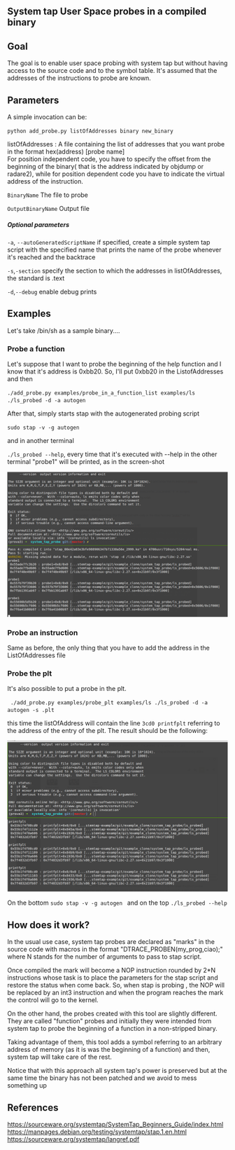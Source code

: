 ## System tap User Space probes in a compiled binary

## Goal 

The goal is to enable user space probing with system tap but without having access to the source code and to the symbol table. It's assumed that the addresses of the instructions to probe are known.

## Parameters 

A simple invocation can be:

`python add_probe.py listOfAddresses binary new_binary`

listOfAddresses : A file containing the list of addresses that you want probe in the format hex(address) [probe name]  
For position independent code, you have to specify the offset from the beginning of the binary( that is  the address indicated by objdump or radare2), while for position dependent code you have to indicate the virtual address of the instruction.

`BinaryName` The file to probe

`OutputBinaryName` Output file

##### Optional parameters

`-a`, `--autoGeneratedScriptName`  if specified, create a simple system tap script with the specified name that prints the name of the probe whenever it's reached and the backtrace

`-s`,`-section` specify the section to which  the addresses in listOfAddresses, the standard is .text

`-d`,`--debug` enable debug prints

## Examples 

Let's take /bin/sh as a sample binary....

### Probe a function

Let's suppose that I want to probe the beginning of the help function and I know that it's address is 0xbb20. So, I'll put 0xbb20 in the ListofAddresses and then  

`./add_probe.py examples/probe_in_a_function_list examples/ls ./ls_probed -d -a autogen`

After that, simply starts stap with the autogenerated probing script

`sudo stap -v -g autogen `

 and in another terminal

`./ls_probed --help`, every time  that it's executed with --help in  the other terminal "probe1" will be printed, as in the screen-shot

![probe_a_function](images/probe_a_function.png)



### Probe an instruction

Same as before, the only thing that you have to add the address in the ListOfAddresses file

### Probe the plt 

It's also possible to put a probe in the plt.

` ./add_probe.py examples/probe_plt examples/ls ./ls_probed -d -a autogen -s .plt` 

this time the listOfAddress will contain the line `3cd0 printfplt` referring to the address of the entry of the plt.  The result should be the following:



![probeplt](images/probe_plt.png)



On the bottom `sudo stap -v -g autogen ` and on the top `./ls_probed --help`

## How does it work?

In the usual use case, system tap probes are declared as "marks" in the source code with macros in the format  "DTRACE_PROBEN(my_prog,ciao);"  where N stands for the number of arguments to pass to stap script.

Once compiled the mark will become a NOP instruction rounded by 2*N instructions whose task is to  place the parameters for the stap script and restore the status when come back.  So, when stap is probing , the NOP will be replaced by an int3 instruction and when the program reaches the mark the control will go to the kernel. 

On the other hand, the probes created with this tool are slightly different. They are called "function" probes and initially they were intended from system tap  to probe the beginning of a function in  a non-stripped binary.

Taking advantage of them, this tool adds a symbol referring to an arbitrary address of memory  (as it is was  the beginning  of a function)  and then, system tap will take care of the rest.

Notice that with this approach all system tap's power is preserved  but at the same time the binary has not been patched and we avoid to mess something up 

## References

https://sourceware.org/systemtap/SystemTap_Beginners_Guide/index.html
https://manpages.debian.org/testing/systemtap/stap.1.en.html
https://sourceware.org/systemtap/langref.pdf

